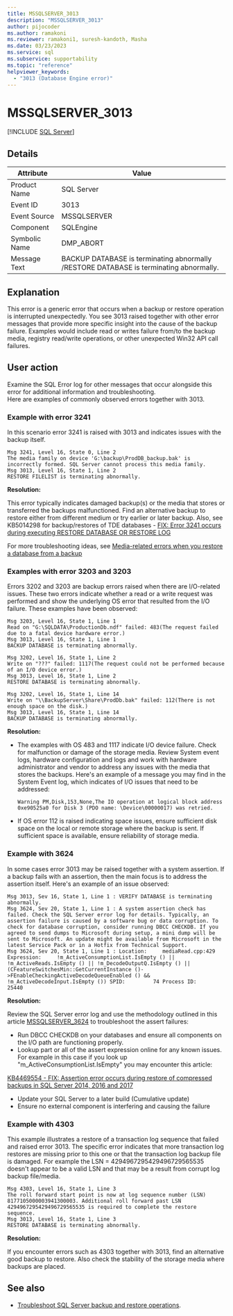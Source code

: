 ```yaml
---
title: MSSQLSERVER_3013
description: "MSSQLSERVER_3013"
author: pijocoder
ms.author: ramakoni
ms.reviewer: ramakoni1, suresh-kandoth, Masha
ms.date: 03/23/2023
ms.service: sql
ms.subservice: supportability
ms.topic: "reference"
helpviewer_keywords:
  - "3013 (Database Engine error)"
---
```


# MSSQLSERVER_3013

[!INCLUDE [SQL Server](../../includes/applies-to-version/sqlserver.md)]

## Details

| Attribute | Value |
| --- | --- |
| Product Name | SQL Server |
| Event ID | 3013 |
| Event Source | MSSQLSERVER |
| Component | SQLEngine |
| Symbolic Name | DMP_ABORT |
| Message Text | BACKUP DATABASE is terminating abnormally /RESTORE DATABASE is terminating abnormally. |

## Explanation

This error is a generic error that occurs when a backup or restore operation is interrupted unexpectedly. You see 3013 raised together with other error messages that provide more specific insight into the cause of the backup failure. Examples would include read or writes failure from/to the backup media, registry read/write operations, or other unexpected Win32 API call failures.

## User action

Examine the SQL Error log for other messages that occur alongside this error for additional information and troubleshooting.  
Here are examples of commonly observed errors together with 3013.

### Example with error 3241

In this scenario error 3241 is raised with 3013 and indicates issues with the backup itself.

  ```output
  Msg 3241, Level 16, State 0, Line 2
  The media family on device 'G:\backup\ProdDB_backup.bak' is incorrectly formed. SQL Server cannot process this media family.
  Msg 3013, Level 16, State 1, Line 2
  RESTORE FILELIST is terminating abnormally.
  ```

**Resolution:**

This error typically indicates damaged backup(s) or the media that stores or transferred the backups malfunctioned. Find an alternative backup to restore either from different medium or try earlier or later backup.
Also, see KB5014298 for backup/restores of TDE databases - [FIX: Error 3241 occurs during executing RESTORE DATABASE OR RESTORE LOG](https://support.microsoft.com/topic/kb5014298-fix-error-3241-occurs-during-executing-restore-database-or-restore-log-8b6649d4-5de0-4105-96ac-85d4eaa4d00a)

For more troubleshooting ideas, see [Media-related errors when you restore a database from a backup](/troubleshoot/sql/database-engine/backup-restore/backup-restore-operations#media-related-errors-when-you-restore-a-database-from-a-backup)

### Examples with error 3203 and 3203

Errors 3202 and 3203 are backup errors raised when there are I/O-related issues. These two errors indicate whether a read or a write request was performed and show the underlying OS error that resulted from the I/O failure. These examples have been observed:

  ```output
  Msg 3203, Level 16, State 1, Line 1
  Read on "G:\SQLDATA\ProductionDb.ndf" failed: 483(The request failed due to a fatal device hardware error.)
  Msg 3013, Level 16, State 1, Line 1
  BACKUP DATABASE is terminating abnormally.
  ```

  ```output
  Msg 3202, Level 16, State 1, Line 2
  Write on "???" failed: 1117(The request could not be performed because of an I/O device error.)
  Msg 3013, Level 16, State 1, Line 2
  RESTORE DATABASE is terminating abnormally.
  ```

  ```output
  Msg 3202, Level 16, State 1, Line 14
  Write on "\\BackupServer\Share\ProdDb.bak" failed: 112(There is not enough space on the disk.)
  Msg 3013, Level 16, State 1, Line 14
  BACKUP DATABASE is terminating abnormally.
  ```

**Resolution:**

- The examples with OS 483 and 1117 indicate I/O device failure. Check for malfunction or damage of the storage media. Review System event logs, hardware configuration and logs and work with hardware administrator and vendor to address any issues with the media that stores the backups. Here's an example of a message you may find in the System Event log, which indicates of I/O issues that need to be addressed:

  ```
  Warning PM,Disk,153,None,The IO operation at logical block address 0xe90525a0 for Disk 3 (PDO name: \Device\00000017) was retried.
  ```

- If OS error 112 is raised indicating space issues, ensure sufficient disk space on the local or remote storage where the backup is sent. If sufficient space is available, ensure reliability of storage media.

### Example with 3624

In some cases error 3013 may be raised together with a system assertion. If a backup fails with an assertion, then the main focus is to address the assertion itself. Here's an example of an issue observed:

```output
Msg 3013, Sev 16, State 1, Line 1 : VERIFY DATABASE is terminating abnormally.
Msg 3624, Sev 20, State 1, Line 1 : A system assertion check has failed. Check the SQL Server error log for details. Typically, an assertion failure is caused by a software bug or data corruption. To check for database corruption, consider running DBCC CHECKDB. If you agreed to send dumps to Microsoft during setup, a mini dump will be sent to Microsoft. An update might be available from Microsoft in the latest Service Pack or in a Hotfix from Technical Support.
Msg 3624, Sev 20, State 1, Line 1 : Location:     mediaRead.cpp:429 Expression:     !m_ActiveConsumptionList.IsEmpty () || !m_ActiveReads.IsEmpty () || !m_DecodeOutputQ.IsEmpty () || (CFeatureSwitchesMin::GetCurrentInstance ()->FEnableCheckingActiveDecodeQueueEnabled () && !m_ActiveDecodeInput.IsEmpty ()) SPID:         74 Process ID:     25440
```

**Resolution:**

Review the SQL Server error log and use the methodology outlined in this article [MSSQLSERVER_3624](mssqlserver-3624-database-engine-error.md) to troubleshoot the assert failures:

- Run DBCC CHECKDB on your databases and ensure all components on the I/O path are functioning properly.
- Lookup part or all of the assert expression online for any known issues. For example in this case if you look up "m_ActiveConsumptionList.IsEmpty" you may encounter this article:

[KB4469554 - FIX: Assertion error occurs during restore of compressed backups in SQL Server 2014, 2016 and 2017](https://prod.support.services.microsoft.com/topic/kb4469554-fix-assertion-error-occurs-during-restore-of-compressed-backups-in-sql-server-2014-2016-and-2017-37cb5d08-d697-c3e4-a598-cb797425615c)

- Update your SQL Server to a later build (Cumulative update)
- Ensure no external component is interfering and causing the failure

### Example with 4303

This example illustrates a restore of a transaction log sequence that failed and raised error 3013. The specific error indicates that more transaction log restores are missing prior to this one or that the transaction log backup file is damaged. For example the LSN = 4294967295429496729565535 doesn't appear to be a valid LSN and that may be a result from corrupt log backup file/media.

```output
Msg 4303, Level 16, State 1, Line 3
The roll forward start point is now at log sequence number (LSN) 8177105000003941300003. Additional roll forward past LSN 4294967295429496729565535 is required to complete the restore sequence.
Msg 3013, Level 16, State 1, Line 3
RESTORE DATABASE is terminating abnormally.
```

**Resolution:**

If you encounter errors such as 4303 together with 3013, find an alternative good backup to restore. Also check the stability of the storage media where backups are placed. 


## See also

- [Troubleshoot SQL Server backup and restore operations](/troubleshoot/sql/database-engine/backup-restore/backup-restore-operations).
